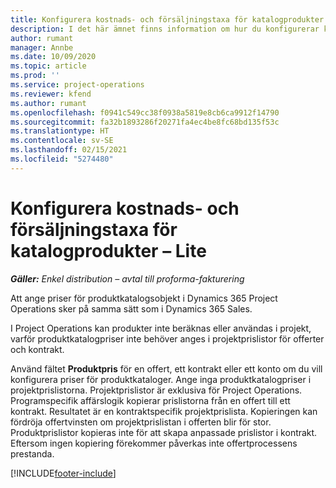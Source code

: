 ```yaml
---
title: Konfigurera kostnads- och försäljningstaxa för katalogprodukter – Lite
description: I det här ämnet finns information om hur du konfigurerar kostnads- och försäljningstaxor för artiklar i en produktkatalog.
author: rumant
manager: Annbe
ms.date: 10/09/2020
ms.topic: article
ms.prod: ''
ms.service: project-operations
ms.reviewer: kfend
ms.author: rumant
ms.openlocfilehash: f0941c549cc38f0938a5819e8cb6ca9912f14790
ms.sourcegitcommit: fa32b1893286f20271fa4ec4be8fc68bd135f53c
ms.translationtype: HT
ms.contentlocale: sv-SE
ms.lasthandoff: 02/15/2021
ms.locfileid: "5274480"
---
```

# <a name="set-up-cost-and-sales-rates-for-catalog-products---lite"></a>Konfigurera kostnads- och försäljningstaxa för katalogprodukter – Lite

_**Gäller:** Enkel distribution – avtal till proforma-fakturering_


Att ange priser för produktkatalogsobjekt i Dynamics 365 Project Operations sker på samma sätt som i Dynamics 365 Sales.

I Project Operations kan produkter inte beräknas eller användas i projekt, varför produktkatalogpriser inte behöver anges i projektprislistor för offerter och kontrakt.

Använd fältet **Produktpris** för en offert, ett kontrakt eller ett konto om du vill konfigurera priser för produktkataloger. Ange inga produktkatalogpriser i projektprislistorna. Projektprislistor är exklusiva för Project Operations. Programspecifik affärslogik kopierar prislistorna från en offert till ett kontrakt. Resultatet är en kontraktspecifik projektprislista. Kopieringen kan fördröja offertvinsten om projektprislistan i offerten blir för stor. Produktprislistor kopieras inte för att skapa anpassade prislistor i kontrakt. Eftersom ingen kopiering förekommer påverkas inte offertprocessens prestanda.


[!INCLUDE[footer-include](../../includes/footer-banner.md)]